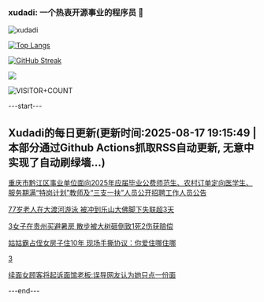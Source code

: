 ### xudadi: 一个热衷开源事业的程序员 👋

![xudadi](https://github-readme-stats-git-masterorgs-github-readme-stats-team.vercel.app/api?username=xudadi)

[![Top Langs](https://github-readme-stats.vercel.app/api/top-langs/?username=xudadi)](https://github.com/anuraghazra/github-readme-stats)

[![GitHub Streak](https://streak-stats.demolab.com?user=xudadi&locale=zh_Hans)](https://git.io/streak-stats)

![](https://raw.githubusercontent.com/xudadi/xudadi/main/assets/github-contribution-grid-snake.svg)

![VISITOR+COUNT](https://komarev.com/ghpvc/?username=xudadi&label=VISITOR+COUNT)


---start---

## Xudadi的每日更新(更新时间:2025-08-17 19:15:49 | 本部分通过Github Actions抓取RSS自动更新, 无意中实现了自动刷绿墙...)

[重庆市黔江区事业单位面向2025年应届毕业公费师范生、农村订单定向医学生、服务期满“特岗计划”教师及“三支一扶”人员公开招聘工作人员公告](https://www.gongkaoleida.com/article/2569747)

[77岁老人在大渡河游泳 被冲到乐山大佛脚下失联超3天](https://m.163.com/news/article/K75JPNH90514D3UH.html)

[3女子在贵州买避暑房 散步被大树砸倒致1死2伤获赔偿](https://m.163.com/news/article/K75HHR2K05561G0D.html)

[姑姑霸占侄女房子住10年 现场手撕协议：你爱住哪住哪](https://m.163.com/news/article/K75ILO58053469LG.html)

[3](https://m.163.com/touch/news/sub/domestic)

[续面女顾客将起诉面馆老板:误导网友认为她只点一份面](https://m.163.com/news/article/K75EBU9305345ARG.html)

---end---
